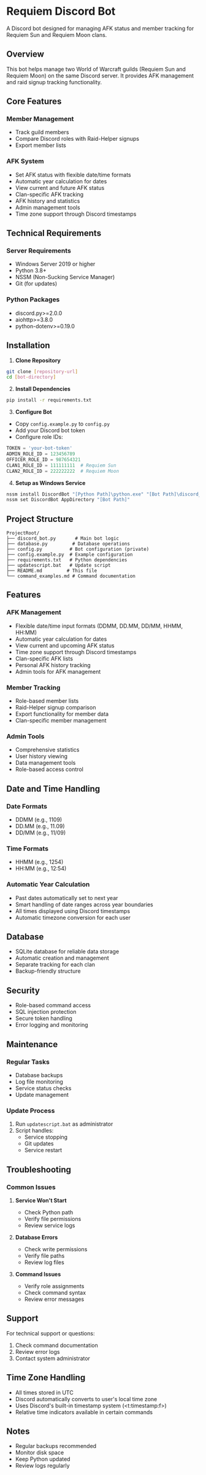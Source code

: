 # Requiem Discord Bot

A Discord bot designed for managing AFK status and member tracking for Requiem Sun and Requiem Moon clans.

## Overview
This bot helps manage two World of Warcraft guilds (Requiem Sun and Requiem Moon) on the same Discord server. It provides AFK management and raid signup tracking functionality.

## Core Features

### Member Management
- Track guild members
- Compare Discord roles with Raid-Helper signups
- Export member lists

### AFK System
- Set AFK status with flexible date/time formats
- Automatic year calculation for dates
- View current and future AFK status
- Clan-specific AFK tracking
- AFK history and statistics
- Admin management tools
- Time zone support through Discord timestamps

## Technical Requirements

### Server Requirements
- Windows Server 2019 or higher
- Python 3.8+
- NSSM (Non-Sucking Service Manager)
- Git (for updates)

### Python Packages
- discord.py>=2.0.0
- aiohttp>=3.8.0
- python-dotenv>=0.19.0

## Installation

1. **Clone Repository**
```bash
git clone [repository-url]
cd [bot-directory]
```

2. **Install Dependencies**
```bash
pip install -r requirements.txt
```

3. **Configure Bot**
- Copy `config.example.py` to `config.py`
- Add your Discord bot token
- Configure role IDs:
```python
TOKEN = 'your-bot-token'
ADMIN_ROLE_ID = 123456789
OFFICER_ROLE_ID = 987654321
CLAN1_ROLE_ID = 111111111  # Requiem Sun
CLAN2_ROLE_ID = 222222222  # Requiem Moon
```

4. **Setup as Windows Service**
```bash
nssm install DiscordBot "[Python Path]\python.exe" "[Bot Path]\discord_bot.py"
nssm set DiscordBot AppDirectory "[Bot Path]"
```

## Project Structure
```
ProjectRoot/
├── discord_bot.py       # Main bot logic
├── database.py         # Database operations
├── config.py          # Bot configuration (private)
├── config.example.py  # Example configuration
├── requirements.txt   # Python dependencies
├── updatescript.bat   # Update script
├── README.md         # This file
└── command_examples.md # Command documentation
```

## Features

### AFK Management
- Flexible date/time input formats (DDMM, DD.MM, DD/MM, HHMM, HH:MM)
- Automatic year calculation for dates
- View current and upcoming AFK status
- Time zone support through Discord timestamps
- Clan-specific AFK lists
- Personal AFK history tracking
- Admin tools for AFK management

### Member Tracking
- Role-based member lists
- Raid-Helper signup comparison
- Export functionality for member data
- Clan-specific member management

### Admin Tools
- Comprehensive statistics
- User history viewing
- Data management tools
- Role-based access control

## Date and Time Handling

### Date Formats
- DDMM (e.g., 1109)
- DD.MM (e.g., 11.09)
- DD/MM (e.g., 11/09)

### Time Formats
- HHMM (e.g., 1254)
- HH:MM (e.g., 12:54)

### Automatic Year Calculation
- Past dates automatically set to next year
- Smart handling of date ranges across year boundaries
- All times displayed using Discord timestamps
- Automatic timezone conversion for each user

## Database
- SQLite database for reliable data storage
- Automatic creation and management
- Separate tracking for each clan
- Backup-friendly structure

## Security
- Role-based command access
- SQL injection protection
- Secure token handling
- Error logging and monitoring

## Maintenance

### Regular Tasks
- Database backups
- Log file monitoring
- Service status checks
- Update management

### Update Process
1. Run `updatescript.bat` as administrator
2. Script handles:
   - Service stopping
   - Git updates
   - Service restart

## Troubleshooting

### Common Issues
1. **Service Won't Start**
   - Check Python path
   - Verify file permissions
   - Review service logs

2. **Database Errors**
   - Check write permissions
   - Verify file paths
   - Review log files

3. **Command Issues**
   - Verify role assignments
   - Check command syntax
   - Review error messages

## Support
For technical support or questions:
1. Check command documentation
2. Review error logs
3. Contact system administrator

## Time Zone Handling
- All times stored in UTC
- Discord automatically converts to user's local time zone
- Uses Discord's built-in timestamp system (<t:timestamp:f>)
- Relative time indicators available in certain commands

## Notes
- Regular backups recommended
- Monitor disk space
- Keep Python updated
- Review logs regularly


